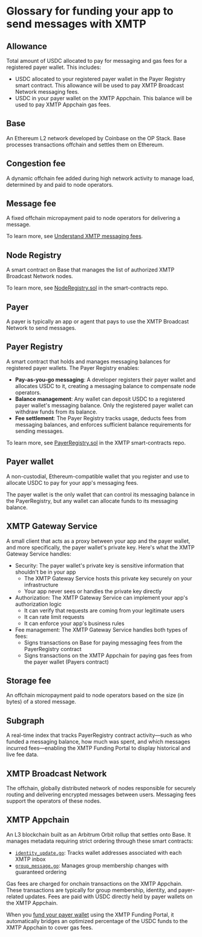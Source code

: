 # Glossary for funding your app to send messages with XMTP

## Allowance

Total amount of USDC allocated to pay for messaging and gas fees for a registered payer wallet. This includes:

- USDC allocated to your registered payer wallet in the Payer Registry smart contract. This allowance will be used to pay XMTP Broadcast Network messaging fees.
- USDC in your payer wallet on the XMTP Appchain. This balance will be used to pay XMTP Appchain gas fees.

## Base

An Ethereum L2 network developed by Coinbase on the OP Stack. Base processes transactions offchain and settles them on Ethereum.

## Congestion fee

A dynamic offchain fee added during high network activity to manage load, determined by and paid to node operators.

## Message fee

A fixed offchain micropayment paid to node operators for delivering a message.

To learn more, see [Understand XMTP messaging fees](https://file+.vscode-resource.vscode-cdn.net/docs/fund-your-app/fees).

## Node Registry

A smart contract on Base that manages the list of authorized XMTP Broadcast Network nodes.

To learn more, see [NodeRegistry.sol](https://github.com/xmtp/smart-contracts/blob/6ff95e20acdcfdbf932cb3254ad132daeb3e59e4/src/settlement-chain/NodeRegistry.sol) in the smart-contracts repo.

## Payer

A payer is typically an app or agent that pays to use the XMTP Broadcast Network to send messages.

## Payer Registry

A smart contract that holds and manages messaging balances for registered payer wallets. The Payer Registry enables:

- **Pay-as-you-go messaging**: A developer registers their payer wallet and allocates USDC to it, creating a messaging balance to compensate node operators.
- **Balance management**: Any wallet can deposit USDC to a registered payer wallet's messaging balance. Only the registered payer wallet can withdraw funds from its balance.
- **Fee settlement**: The Payer Registry tracks usage, deducts fees from messaging balances, and enforces sufficient balance requirements for sending messages.

To learn more, see [PayerRegistry.sol](https://github.com/xmtp/smart-contracts/blob/6ff95e20acdcfdbf932cb3254ad132daeb3e59e4/src/settlement-chain/PayerRegistry.sol#L38) in the XMTP smart-contracts repo.

## Payer wallet

A non-custodial, Ethereum-compatible wallet that you register and use to allocate USDC to pay for your app's messaging fees.

The payer wallet is the only wallet that can control its messaging balance in the PayerRegistry, but any wallet can allocate funds to its messaging balance.

## XMTP Gateway Service

A small client that acts as a proxy between your app and the payer wallet, and more specifically, the payer wallet's private key. Here's what the XMTP Gateway Service handles:

- Security: The payer wallet's private key is sensitive information that shouldn't be in your app
    - The XMTP Gateway Service hosts this private key securely on your infrastructure
    - Your app never sees or handles the private key directly
- Authorization: The XMTP Gateway Service can implement your app's authorization logic
    - It can verify that requests are coming from your legitimate users
    - It can rate limit requests
    - It can enforce your app's business rules
- Fee management: The XMTP Gateway Service handles both types of fees:
    - Signs transactions on Base for paying messaging fees from the PayerRegistry contract
    - Signs transactions on the XMTP Appchain for paying gas fees from the payer wallet (Payers contract)

## Storage fee

An offchain micropayment paid to node operators based on the size (in bytes) of a stored message.

## Subgraph

A real-time index that tracks PayerRegistry contract activity—such as who funded a messaging balance, how much was spent, and which messages incurred fees—enabling the XMTP Funding Portal to display historical and live fee data.

## XMTP Broadcast Network

The offchain, globally distributed network of nodes responsible for securely routing and delivering encrypted messages between users. Messaging fees support the operators of these nodes.

## XMTP Appchain

An L3 blockchain built as an Arbitrum Orbit rollup that settles onto Base. It manages metadata requiring strict ordering through these smart contracts:

- [`identity_update.go`](https://github.com/xmtp/xmtpd/blob/522d05f5a5d0499157635aba98c3f5b2556470d4/pkg/indexer/app_chain/contracts/identity_update.go): Tracks wallet addresses associated with each XMTP inbox
- [`group_message.go`](https://github.com/xmtp/xmtpd/blob/522d05f5a5d0499157635aba98c3f5b2556470d4/pkg/indexer/app_chain/contracts/group_message.go): Manages group membership changes with guaranteed ordering

Gas fees are charged for onchain transactions on the XMTP Appchain. These transactions are typically for group membership, identity, and payer-related updates. Fees are paid with USDC directly held by payer wallets on the XMTP Appchain.

When you [fund your payer wallet](/fund-agents-apps/fund-your-app) using the XMTP Funding Portal, it automatically bridges an optimized percentage of the USDC funds to the XMTP Appchain to cover gas fees.
